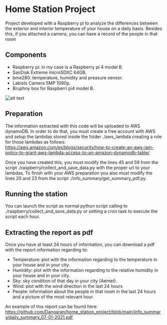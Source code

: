 # Home Station Project
Project developed with a Raspberry pi to analyze the differences between the exterior and interior temperature of your house on a daily basis. Besides this, if you attached a camera, you can have a record of the people in that room

## Components
  - Raspberry pi: in my case is a Raspberry pi 4 model B.
  - SanDisk Extreme microSDXC 64GB.
  - bme280: temperature, humidity and preasure sensor.
  - Labists Camera 5MP 1080p.
  - Bruphny box for Raspberri pi4 model B.

![alt text](https://ibb.co/HYP69sK)

## Preparation
The information extracted with this code will be uploaded to AWS dynamoDB. In order to do that, you must create a free account with AWS and setup the lambdas stored inside the folder ./aws_lambda creating a role for those lambdas as follows: https://aws.amazon.com/es/blogs/security/how-to-create-an-aws-iam-policy-to-grant-aws-lambda-access-to-an-amazon-dynamodb-table/

Once you have created this, you must modify the lines 45 and 59 from the script ./raspberry/collect_and_save_data.py with the proper url to your lambdas. To finish with your AWS preparation you also must modify the lines 20 and 23 from the script ./info_summary/get_summary_pdf.py.

## Running the station
You can launch the script as normal python script calling to ./raspberry/collect_and_save_data.py or setting a cron task to execute the script each hour.

## Extracting the report as pdf
Once you have at least 24 hours of information, you can download a pdf with the report information regarding to:
 - Temperature: plot with the information regarding to the temperature in your house and in your city.
 - Humidity: plot with the information regarding to the relative humidity in your house and in your city.
 - Sky: sky condition of that day in your city (Aemet).
 - Wind: plot with the wind direction in the last 24 hours
 - People: information about the people in that room in the last 24 hours and a picture of the most relevant hour.

An example of this report can be found here: 
https://github.com/Dangaran/home_station_project/blob/main/info_summary/daily_summary_07-01-2021.pdf
